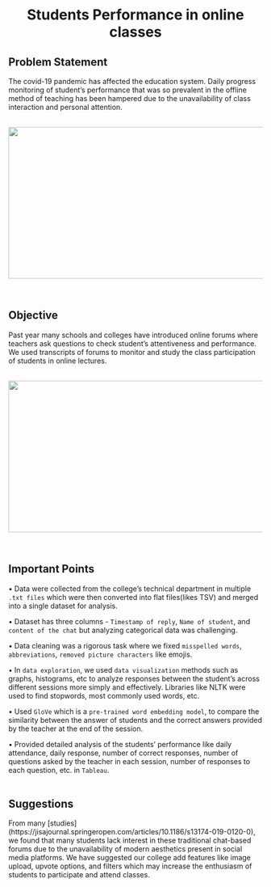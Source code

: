 <h1 align = 'center'> Students Performance in online classes </h1>

<h2><b>Problem Statement</b></h2> 

The covid-19 pandemic has affected the education system. Daily progress monitoring of student’s performance that was so prevalent in the offline method of teaching has been hampered due to the unavailability of class interaction and personal attention.
<br><br>
<p align = 'center'><img src = 'assets/offline.png' width='600' height='300'></p>
<br>

<h2><b>Objective</b></h2> 
Past year many schools and colleges have introduced online forums where teachers ask questions to check student’s attentiveness and performance. We used transcripts of forums to monitor and study the class participation of students in online lectures.
<br><br>
<p align = 'center'><img src = 'assets/online.png' width='600' height='300'></p>
<br>

<h2><b>Important Points</b></h2>

• Data were collected from the college’s technical department in multiple `.txt files` which were then converted into flat files(likes TSV) and merged into a single dataset for analysis.<br>

• Dataset has three columns - `Timestamp of reply`, `Name of student`, and `content of the chat` but analyzing categorical data was challenging.<br>

• Data cleaning was a rigorous task where we fixed `misspelled words`, `abbreviations`, `removed picture characters` like emojis.<br>

• In `data exploration`, we used `data visualization` methods such as graphs, histograms, etc to analyze responses between the student’s across different sessions more simply and effectively. Libraries like NLTK were used to find stopwords, most commonly used words, etc.<br>

• Used `GloVe` which is a `pre-trained word embedding model`, to compare the similarity between the answer of students and the correct answers provided by the teacher at the end of the session.<br>

• Provided detailed analysis of the students’ performance like daily attendance, daily response, number of correct responses, number of questions asked by the teacher in each session, number of responses to each question, etc. in `Tableau`.<br><br>

<h2><b>Suggestions</b></h2>
From many [studies](https://jisajournal.springeropen.com/articles/10.1186/s13174-019-0120-0), we found that many students lack interest in these traditional chat-based forums due to the unavailability of modern aesthetics present in social media platforms. We have suggested our college add features like image upload, upvote options, and filters which may increase the enthusiasm of students to participate and attend classes.<br><br>
